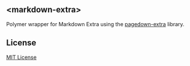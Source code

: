 ## \<markdown-extra\>

Polymer wrapper for Markdown Extra using the [pagedown-extra](https://github.com/jmcmanus/pagedown-extra) library.

## License

[MIT License](http://opensource.org/licenses/MIT)